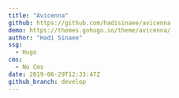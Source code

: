 ```yaml
---
title: "Avicenna"
github: https://github.com/hadisinaee/avicenna
demo: https://themes.gohugo.io/theme/avicenna/
author: "Hadi Sinaee"
ssg:
  - Hugo
cms:
  - No Cms
date: 2019-06-29T12:33:47Z
github_branch: develop
---
```


